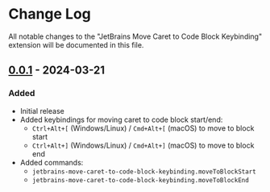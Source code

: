 # Change Log

All notable changes to the "JetBrains Move Caret to Code Block Keybinding" extension will be documented in this file.

## [0.0.1] - 2024-03-21

### Added
- Initial release
- Added keybindings for moving caret to code block start/end:
  - `Ctrl+Alt+[` (Windows/Linux) / `Cmd+Alt+[` (macOS) to move to block start
  - `Ctrl+Alt+]` (Windows/Linux) / `Cmd+Alt+]` (macOS) to move to block end
- Added commands:
  - `jetbrains-move-caret-to-code-block-keybinding.moveToBlockStart`
  - `jetbrains-move-caret-to-code-block-keybinding.moveToBlockEnd`

[0.0.1]: https://github.com/talkl/jetbrains-move-caret-to-code-block-keybinding/releases/tag/v0.0.1